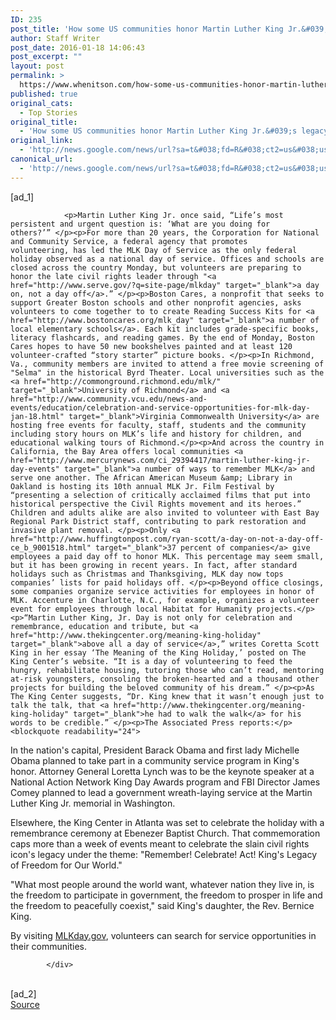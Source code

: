 ```yaml
---
ID: 235
post_title: 'How some US communities honor Martin Luther King Jr.&#039;s legacy &#8211; Christian Science Monitor'
author: Staff Writer
post_date: 2016-01-18 14:06:43
post_excerpt: ""
layout: post
permalink: >
  https://www.whenitson.com/how-some-us-communities-honor-martin-luther-king-jr-s-legacy-christian-science-monitor/
published: true
original_cats:
  - Top Stories
original_title:
  - 'How some US communities honor Martin Luther King Jr.&#039;s legacy - Christian Science Monitor'
original_link:
  - 'http://news.google.com/news/url?sa=t&#038;fd=R&#038;ct2=us&#038;usg=AFQjCNFaaFBG9MGIPd2tjBl62Nl6_SrMHw&#038;clid=c3a7d30bb8a4878e06b80cf16b898331&#038;cid=52779029221029&#038;ei=cvGcVsG6K4_AhAHik5iIAQ&#038;url=http://www.csmonitor.com/USA/USA-Update/2016/0117/How-some-US-communities-honor-Martin-Luther-King-Jr.-s-legacy'
canonical_url:
  - 'http://news.google.com/news/url?sa=t&#038;fd=R&#038;ct2=us&#038;usg=AFQjCNFaaFBG9MGIPd2tjBl62Nl6_SrMHw&#038;clid=c3a7d30bb8a4878e06b80cf16b898331&#038;cid=52779029221029&#038;ei=cvGcVsG6K4_AhAHik5iIAQ&#038;url=http://www.csmonitor.com/USA/USA-Update/2016/0117/How-some-US-communities-honor-Martin-Luther-King-Jr.-s-legacy'
---
```

 [ad_1]
<br><div id="story-body" readability="131.73465829847">

				
								
				
								
				
				<p>Martin Luther King Jr. once said, “Life’s most persistent and urgent question is: ‘What are you doing for others?’” </p><p>For more than 20 years, the Corporation for National and Community Service, a federal agency that promotes volunteering, has led the MLK Day of Service as the only federal holiday observed as a national day of service. Offices and schools are closed across the country Monday, but volunteers are preparing to honor the late civil rights leader through "<a href="http://www.serve.gov/?q=site-page/mlkday" target="_blank">a day on, not a day off</a>.” </p><p>Boston Cares, a nonprofit that seeks to support Greater Boston schools and other nonprofit agencies, asks volunteers to come together to to create Reading Success Kits for <a href="http://www.bostoncares.org/mlk_day" target="_blank">a number of local elementary schools</a>. Each kit includes grade-specific books, literacy flashcards, and reading games. By the end of Monday, Boston Cares hopes to have 50 new bookshelves painted and at least 120 volunteer-crafted “story starter” picture books. </p><p>In Richmond, Va., community members are invited to attend a free movie screening of "Selma" in the historical Byrd Theater. Local universities such as the <a href="http://commonground.richmond.edu/mlk/" target="_blank">University of Richmond</a> and <a href="http://www.community.vcu.edu/news-and-events/education/celebration-and-service-opportunities-for-mlk-day-jan-18.html" target="_blank">Virginia Commonwealth University</a> are hosting free events for faculty, staff, students and the community including story hours on MLK’s life and history for children, and educational walking tours of Richmond.</p><p>And across the country in California, the Bay Area offers local communities <a href="http://www.mercurynews.com/ci_29394417/martin-luther-king-jr-day-events" target="_blank">a number of ways to remember MLK</a> and serve one another. The African American Museum &amp; Library in Oakland is hosting its 10th annual MLK Jr. Film Festival by “presenting a selection of critically acclaimed films that put into historical perspective the Civil Rights movement and its heroes.” Children and adults alike are also invited to volunteer with East Bay Regional Park District staff, contributing to park restoration and invasive plant removal. </p><p>Only <a href="http://www.huffingtonpost.com/ryan-scott/a-day-on-not-a-day-off-ce_b_9001518.html" target="_blank">37 percent of companies</a> give employees a paid day off to honor MLK. This percentage may seem small, but it has been growing in recent years. In fact, after standard holidays such as Christmas and Thanksgiving, MLK day now tops companies’ lists for paid holidays off. </p><p>Beyond office closings, some companies organize service activities for employees in honor of MLK. Accenture in Charlotte, N.C., for example, organizes a volunteer event for employees through local Habitat for Humanity projects.</p><p>“Martin Luther King, Jr. Day is not only for celebration and remembrance, education and tribute, but <a href="http://www.thekingcenter.org/meaning-king-holiday" target="_blank">above all a day of service</a>,” writes Coretta Scott King in her essay ‘The Meaning of the King Holiday,’ posted on The King Center’s website. “It is a day of volunteering to feed the hungry, rehabilitate housing, tutoring those who can’t read, mentoring at-risk youngsters, consoling the broken-hearted and a thousand other projects for building the beloved community of his dream.” </p><p>As The King Center suggests, “Dr. King knew that it wasn’t enough just to talk the talk, that <a href="http://www.thekingcenter.org/meaning-king-holiday" target="_blank">he had to walk the walk</a> for his words to be credible.” </p><p>The Associated Press reports:</p><blockquote readability="24">
<p>In the nation's capital, President Barack Obama and first lady Michelle Obama planned to take part in a community service program in King's honor. Attorney General Loretta Lynch was to be the keynote speaker at a National Action Network King Day Awards program and FBI Director James Comey planned to lead a government wreath-laying service at the Martin Luther King Jr. memorial in Washington.</p>
<p>Elsewhere, the King Center in Atlanta was set to celebrate the holiday with a remembrance ceremony at Ebenezer Baptist Church. That commemoration caps more than a week of events meant to celebrate the slain civil rights icon's legacy under the theme: "Remember! Celebrate! Act! King's Legacy of Freedom for Our World."</p>
<p>"What most people around the world want, whatever nation they live in, is the freedom to participate in government, the freedom to prosper in life and the freedom to peacefully coexist," said King's daughter, the Rev. Bernice King.</p>
</blockquote><p>By visiting <a href="http://www.nationalservice.gov/mlkdayhttp://www.nationalservice.gov/mlkday" target="_self">MLKday.gov</a>, volunteers can search for service opportunities in their communities. <span id="end-of-story" class="eos_marker" title="-30-"/></p>


			</div>
<br>[ad_2]
<br><a href="http://news.google.com/news/url?sa=t&#038;fd=R&#038;ct2=us&#038;usg=AFQjCNFaaFBG9MGIPd2tjBl62Nl6_SrMHw&#038;clid=c3a7d30bb8a4878e06b80cf16b898331&#038;cid=52779029221029&#038;ei=cvGcVsG6K4_AhAHik5iIAQ&#038;url=http://www.csmonitor.com/USA/USA-Update/2016/0117/How-some-US-communities-honor-Martin-Luther-King-Jr.-s-legacy">Source </a>